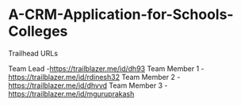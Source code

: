 # A-CRM-Application-for-Schools-Colleges

Trailhead URLs

Team Lead     -https://trailblazer.me/id/dh93
Team Member 1 -https://trailblazer.me/id/rdinesh32
Team Member 2 -https://trailblazer.me/id/dhvvd
Team Member 3 -https://trailblazer.me/id/mguruprakash
